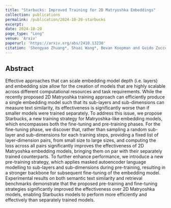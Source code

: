 ```yaml
---
title: "Starbucks: Improved Training for 2D Matryoshka Embeddings"
collection: publications
permalink: /publication/2024-10-20-starbucks
excerpt: 
date: 2024-10-20
page_type: "Long"
venue: 'Arxiv'
paperurl: 'https://arxiv.org/abs/2410.13230'
citation: 'Shengyao Zhuang*, Shuai Wang*, Bevan Koopman and Guido Zuccon. 2024. Starbucks: Improved Training for 2D Matryoshka Embeddings. (Arxiv Preprint).'
---
```

## Abstract
Effective approaches that can scale embedding model depth (i.e. layers) and embedding size allow for the creation of models that are highly scalable across different computational resources and task requirements. While the recently proposed 2D Matryoshka training approach can efficiently produce a single embedding model such that its sub-layers and sub-dimensions can measure text similarity, its effectiveness is significantly worse than if smaller models were trained separately. To address this issue, we propose Starbucks, a new training strategy for Matryoshka-like embedding models, which encompasses both the fine-tuning and pre-training phases. For the fine-tuning phase, we discover that, rather than sampling a random sub-layer and sub-dimensions for each training steps, providing a fixed list of layer-dimension pairs, from small size to large sizes, and computing the loss across all pairs significantly improves the effectiveness of 2D Matryoshka embedding models, bringing them on par with their separately trained counterparts. To further enhance performance, we introduce a new pre-training strategy, which applies masked autoencoder language modelling to sub-layers and sub-dimensions during pre-training, resulting in a stronger backbone for subsequent fine-tuning of the embedding model. Experimental results on both semantic text similarity and retrieval benchmarks demonstrate that the proposed pre-training and fine-tuning strategies significantly improved the effectiveness over 2D Matryoshka models, enabling Starbucks models to perform more efficiently and effectively than separately trained models.